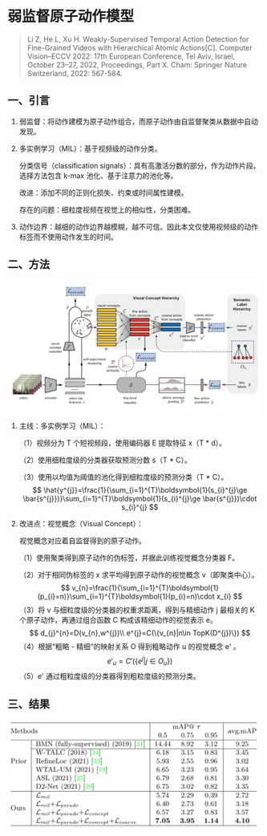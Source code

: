 # 弱监督原子动作模型

> Li Z, He L, Xu H. Weakly-Supervised Temporal Action Detection for Fine-Grained Videos with Hierarchical Atomic Actions[C]. Computer Vision–ECCV 2022: 17th European Conference, Tel Aviv, Israel, October 23–27, 2022, Proceedings, Part X. Cham: Springer Nature Switzerland, 2022: 567-584.

## 一、引言

1. 弱监督：将动作建模为原子动作组合，而原子动作由自监督聚类从数据中自动发现。

2. 多实例学习（MIL）：基于视频级的动作分类。

   分类信号（classification signals）：具有高激活分数的部分，作为动作片段。选择方法包含 k-max 池化、基于注意力的池化等。

   改进：添加不同的正则化损失、约束或时间属性建模。

   存在的问题：细粒度视频在视觉上的相似性，分类困难。

3. 动作边界：越细的动作边界越模糊，越不可信。因此本文仅使用视频级的动作标签而不使用动作发生的时间。

## 二、方法

![130](images/130.png)

1. 主线：多实例学习（MIL）：

   （1）视频分为 T 个短视频段，使用编码器 E 提取特征 x（T \* d）。

   （2）使用细粒度级的分类器获取预测分数 s（T \* C）。

   （3）使用以均值为阈值的池化得到细粒度级的预测分类（T \* C）。
   $$
   \hat{y^{j}}=\frac{1}{\sum_{i=1}^{T}\boldsymbol{1}(s_{i}^{j}\ge \bar{s^{j}})}\sum_{i=1}^{T}\boldsymbol{1}(s_{i}^{j}\ge \bar{s^{j}})\cdot s_{i}^{j}
   $$

2. 改进点：视觉概念（Visual Concept）：

   视觉概念对应着自监督得到的原子动作。

   （1）使用聚类得到原子动作的伪标签，并据此训练视觉概念分类器 F。

   （2）对于相同伪标签的 x 求平均得到原子动作的视觉概念 v（即聚类中心）。
   $$
   v_{n}=\frac{1}{\sum_{i=1}^{T}\boldsymbol{1}(p_{i}=n)}\sum_{i=1}^{T}\boldsymbol{1}(p_{i}=n)\cdot x_{i}
   $$
   （3）将 v 与细粒度级的分类器的权重求距离，得到与精细动作 j 最相关的 K 个原子动作，再通过组合函数 C 构成该精细动作的视觉表示 e。
   $$
   d_{j}^{n}=D(v_{n},w^{j})\\
   e^{j}=C(\{v_{n}|n\in TopK(D^{j})\})
   $$
   （4）根据“粗略 - 精细“的映射关系 O 得到粗略动作 u 的视觉概念 e\' 。
   $$
   e'_{u}=C'(\{e^{j}|j\in O_{u}\})
   $$
   （5）e\' 通过粗粒度级的分类器得到粗粒度级的预测分类。

## 三、结果

![131](images/131.png)